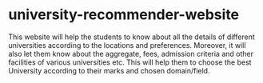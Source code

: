 # university-recommender-website
This website will help the students to know about all the details of different universities according to the locations and preferences. Moreover, it will also let them know about the aggregate, fees, admission criteria and other facilities of various universities etc. This will help them to choose the best University according to their marks and chosen domain/field.

